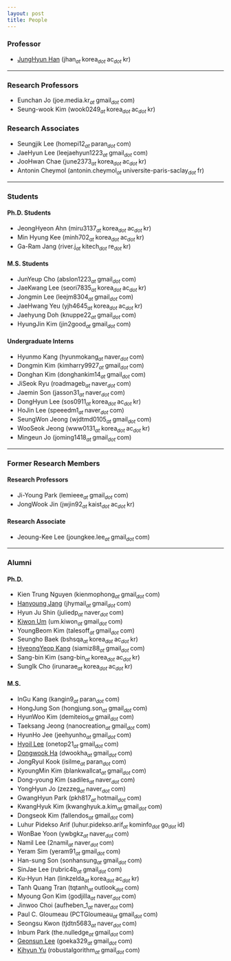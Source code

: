 ```yaml
---
layout: post
title: People
---
```


### Professor
* [JungHyun Han](/people/jhan) (jhan<sub><i>at </i></sub>korea<sub><i>dot </i></sub>ac<sub><i>dot </i></sub>kr)

<hr>

### Research Professors
* Eunchan Jo (joe.media.kr<sub><i>at </i></sub>gmail<sub><i>dot </i></sub>com)
* Seung-wook Kim (wook0249<sub><i>at </i></sub>korea<sub><i>dot </i></sub>ac<sub><i>dot </i></sub>kr)

### Research Associates
* Seungjik Lee (homepi12<sub><i>at </i></sub>paran<sub><i>dot </i></sub>com)
* JaeHyun Lee (leejaehyun1223<sub><i>at </i></sub>gmail<sub><i>dot </i></sub>com)
* JooHwan Chae (june2373<sub><i>at </i></sub>korea<sub><i>dot </i></sub>ac<sub><i>dot </i></sub>kr)
* Antonin Cheymol (antonin.cheymol<sub><i>at </i></sub>universite-paris-saclay<sub><i>dot </i></sub>fr)

<hr>

### Students
#### Ph.D. Students
* JeongHyeon Ahn (miru3137<sub><i>at </i></sub>korea<sub><i>dot </i></sub>ac<sub><i>dot </i></sub>kr)
* Min Hyung Kee (minh702<sub><i>at </i></sub>korea<sub><i>dot </i></sub>ac<sub><i>dot </i></sub>kr)
* Ga-Ram Jang (river.j<sub><i>at </i></sub>kitech<sub><i>dot </i></sub>re<sub><i>dot </i></sub>kr)

#### M.S. Students
* JunYeup Cho (abslon1223<sub><i>at </i></sub>gmail<sub><i>dot </i></sub>com)
* JaeKwang Lee (seori7835<sub><i>at </i></sub>korea<sub><i>dot </i></sub>ac<sub><i>dot </i></sub>kr)
* Jongmin Lee (leejm8304<sub><i>at </i></sub>gmail<sub><i>dot </i></sub>com)
* JaeHwang Yeu (yjh4645<sub><i>at </i></sub>korea<sub><i>dot </i></sub>ac<sub><i>dot </i></sub>kr)
* Jaehyung Doh (knuppe22<sub><i>at </i></sub>gmail<sub><i>dot </i></sub>com)
* HyungJin Kim (jin2good<sub><i>at </i></sub>gmail<sub><i>dot </i></sub>com)

#### Undergraduate Interns
* Hyunmo Kang (hyunmokang<sub><i>at </i></sub>naver<sub><i>dot </i></sub>com)
* Dongmin Kim (kimharry9927<sub><i>at </i></sub>gmail<sub><i>dot </i></sub>com)
* Donghan Kim (donghankim14<sub><i>at </i></sub>gmail<sub><i>dot </i></sub>com)
* JiSeok Ryu (roadmageb<sub><i>at </i></sub>naver<sub><i>dot </i></sub>com)
* Jaemin Son (jasson31<sub><i>at </i></sub>naver<sub><i>dot </i></sub>com)
* DongHyun Lee (sos0911<sub><i>at </i></sub>korea<sub><i>dot </i></sub>ac<sub><i>dot </i></sub>kr)
* HoJin Lee (speeedm1<sub><i>at </i></sub>naver<sub><i>dot </i></sub>com)
* SeungWon Jeong (wjdtmd0105<sub><i>at </i></sub>gmail<sub><i>dot </i></sub>com)
* WooSeok Jeong (www0131<sub><i>at </i></sub>korea<sub><i>dot </i></sub>ac<sub><i>dot </i></sub>kr)
* Mingeun Jo (joming1418<sub><i>at </i></sub>gmail<sub><i>dot </i></sub>com)

<hr>

### Former Research Members
#### Research Professors
* Ji-Young Park (lemieee<sub><i>at </i></sub>gmail<sub><i>dot </i></sub>com)
* JongWook Jin (jwjin92<sub><i>at </i></sub>kaist<sub><i>dot </i></sub>ac<sub><i>dot </i></sub>kr)

#### Research Associate
* Jeoung-Kee Lee (joungkee.lee<sub><i>at </i></sub>gmail<sub><i>dot </i></sub>com)

<hr>

### Alumni
#### Ph.D.
* Kien Trung Nguyen (kienmophong<sub><i>at </i></sub>gmail<sub><i>dot </i></sub>com)
* [Hanyoung Jang](/people/hanyoung) (jhymail<sub><i>at </i></sub>gmail<sub><i>dot </i></sub>com)
* Hyun Ju Shin (juliedp<sub><i>at </i></sub>naver<sub><i>dot </i></sub>com)
* [Kiwon Um](/people/kiwon) (um.kiwon<sub><i>at </i></sub>gmail<sub><i>dot </i></sub>com)
* YoungBeom Kim (talesoff<sub><i>at </i></sub>gmail<sub><i>dot </i></sub>com)
* Seungho Baek (bshsqa<sub><i>at </i></sub>korea<sub><i>dot </i></sub>ac<sub><i>dot </i></sub>kr)
* [HyeongYeop Kang](https://siamiz88.github.io) (siamiz88<sub><i>at </i></sub>gmail<sub><i>dot </i></sub>com)
* Sang-bin Kim (sang-bin<sub><i>at </i></sub>korea<sub><i>dot </i></sub>ac<sub><i>dot </i></sub>kr)
* SungIk Cho (irunarae<sub><i>at </i></sub>korea<sub><i>dot </i></sub>ac<sub><i>dot </i></sub>kr)

#### M.S.
* InGu Kang (kangin9<sub><i>at </i></sub>paran<sub><i>dot </i></sub>com)
* HongJung Son (hongjung.son<sub><i>at </i></sub>gmail<sub><i>dot </i></sub>com)
* HyunWoo Kim (demiteios<sub><i>at </i></sub>gmail<sub><i>dot </i></sub>com)
* Taeksang Jeong (nanocreation<sub><i>at </i></sub>gmail<sub><i>dot </i></sub>com)
* HyunHo Jee (jeehyunho<sub><i>at </i></sub>gmail<sub><i>dot </i></sub>com)
* [Hyoil Lee](http://hldec.net/) (onetop21<sub><i>at </i></sub>gmail<sub><i>dot </i></sub>com)
* [Dongwook Ha](http://www.linkedin.com/in/dwookha) (dwookha<sub><i>at </i></sub>gmail<sub><i>dot </i></sub>com)
* JongRyul Kook (isilme<sub><i>at </i></sub>paran<sub><i>dot </i></sub>com)
* KyoungMin Kim (blankwallcat<sub><i>at </i></sub>gmail<sub><i>dot </i></sub>com)
* Dong-young Kim (sadiles<sub><i>at </i></sub>naver<sub><i>dot </i></sub>com)
* YongHyun Jo (zezzeg<sub><i>at </i></sub>naver<sub><i>dot </i></sub>com)
* GwangHyun Park (pkh817<sub><i>at </i></sub>hotmail<sub><i>dot </i></sub>com)
* KwangHyuk Kim (kwanghyuk.a.kim<sub><i>at </i></sub>gmail<sub><i>dot </i></sub>com)
* Dongseok Kim (fallendos<sub><i>at </i></sub>gmail<sub><i>dot </i></sub>com)
* Luhur Pidekso Arif (luhur.pidekso.arif<sub><i>at </i></sub>kominfo<sub><i>dot </i></sub>go<sub><i>dot </i></sub>id)
* WonBae Yoon (ywbgkz<sub><i>at </i></sub>naver<sub><i>dot </i></sub>com)
* Namil Lee (2namil<sub><i>at </i></sub>naver<sub><i>dot </i></sub>com)
* Yeram Sim (yeram91<sub><i>at </i></sub>gmail<sub><i>dot </i></sub>com)
* Han-sung Son (sonhansung<sub><i>at </i></sub>gmail<sub><i>dot </i></sub>com)
* SinJae Lee (rubric4b<sub><i>at </i></sub>gmail<sub><i>dot </i></sub>com)
* Ku-Hyun Han (linkzelda<sub><i>at </i></sub>korea<sub><i>dot </i></sub>ac<sub><i>dot </i></sub>kr)
* Tanh Quang Tran (tqtanh<sub><i>at </i></sub>outlook<sub><i>dot </i></sub>com)
* Myoung Gon Kim (godjilla<sub><i>at </i></sub>naver<sub><i>dot </i></sub>com)
* Jinwoo Choi (aufheben_1<sub><i>at </i></sub>naver<sub><i>dot </i></sub>com)
* Paul C. Gloumeau (PCTGloumeau<sub><i>at </i></sub>gmail<sub><i>dot </i></sub>com)
* Seongsu Kwon (tjdtn5683<sub><i>at </i></sub>naver<sub><i>dot </i></sub>com)
* Inbum Park (the.nulledge<sub><i>at </i></sub>gmail<sub><i>dot </i></sub>com)
* [Geonsun Lee](http://gsunlee.net) (goeka329<sub><i>at </i></sub>gmail<sub><i>dot </i></sub>com)
* [Kihyun Yu](https://www.linkedin.com/in/kihyun-yu-5232b8148) (robustalgorithm<sub><i>at </i></sub>gmail<sub><i>dot </i></sub>com)
